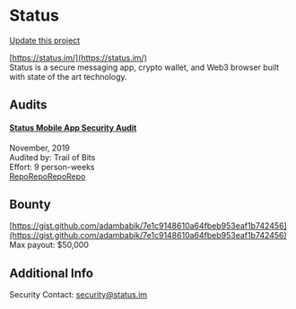 
# Status

[Update this project](https://github.com/ConsenSys/blockchainSecurityDB/edit/master/projects/status.json)
  
[https://status.im/](https://status.im/)<br>
Status is a secure messaging app, crypto wallet, and Web3 browser built with state of the art technology.


## Audits



#### [Status Mobile App Security Audit](https://our.status.im/status-mobile-app-security-audit-complete-ahead-of-v1-launch/)

November, 2019<br>
Audited by: Trail of Bits<br>Effort: 9 person-weeks<br>
[Repo](https://github.com/status-im/status-protocol-go)[Repo](https://github.com/status-im/status-go)[Repo](https://github.com/status-im/whisper)[Repo](https://github.com/status-im/status-react)
      

  

## Bounty

[https://gist.github.com/adambabik/7e1c9148610a64fbeb953eaf1b742456](https://gist.github.com/adambabik/7e1c9148610a64fbeb953eaf1b742456)<br>
Max payout: $50,000


## Additional Info

Security Contact: security@status.im
